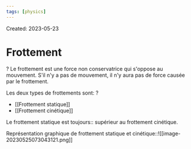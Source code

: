 ```yaml
---
tags: [physics] 
---
```

Created: 2023-05-23

# Frottement
?
Le frottement est une force non conservatrice qui s'oppose au mouvement. S'il n'y a pas de mouvement, il n'y aura pas de force causée par le frottement.
<!--SR:!2023-10-29,57,150-->

Les deux types de frottements sont:
?
- [[Frottement statique]]
- [[Frottement cinétique]]
<!--SR:!2023-11-30,107,230-->

Le frottement statique est toujours:: supérieur au frottement cinétique.
<!--SR:!2023-09-22,10,143-->

Représentation graphique de frottement statique et cinétique::![[image-20230525073043121.png]]
<!--SR:!2023-09-18,70,243-->



